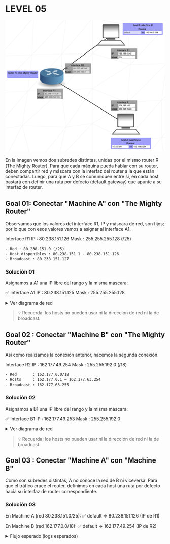 # LEVEL 05

![Level 05](/img/lvl05.png)

En la imagen vemos dos subredes distintas, unidas por el mismo router R (The Mighty Router). Para que cada máquina pueda hablar con su router, deben compartir red y máscara con la interfaz del router a la que están conectadas. Luego, para que A y B se comuniquen entre sí, en cada host bastará con definir una ruta por defecto (default gateway) que apunte a su interfaz de router.

## Goal 01: Conectar "Machine A" con "The Mighty Router"

Observamos que los valores del interface R1, IP y máscara de red, son fijos; por lo que con esos valores vamos a asignar al interface A1.

Interface R1
IP : 80.238.151.126
Mask : 255.255.255.128 (/25)

```
- Red : 80.238.151.0 (/25)
- Host disponibles : 80.238.151.1 - 80.238.151.126
- Broadcast : 80.238.151.127
```

### Solución 01

Asignamos a A1 una IP libre del rango y la misma máscara:

✅ Interface A1
IP : 80.238.151.125
Mask : 255.255.255.128

<details>
<summary>Ver diagrama de red</summary>
<div align="center">
<!-- prettier-ignore-start -->
```text
Red 1: 80.238.151.0/25
┌─────────────────────────────────────────┐
│                (LAN /25)                │
│                                         │
│  A1 ──────────────── R1                 │
│ 80.238.151.125/25   80.238.151.126/25   │
│                                         │
│ Host range: .1 – .126   Broadcast: .127 │
└─────────────────────────────────────────┘
```
<!-- prettier-ignore-end -->
</div>
</details>

> 💡 Recuerda: los hosts no pueden usar ni la dirección de red ni la de broadcast.

## Goal 02 : Conectar "Machine B" con "The Mighty Router"

Así como realizamos la conexión anterior, hacemos la segunda conexión.

Interface R2
IP : 162.177.49.254
Mask : 255.255.192.0 (/18)

```
- Red       : 162.177.0.0/18
- Hosts     : 162.177.0.1 – 162.177.63.254
- Broadcast : 162.177.63.255
```

### Solución 02

Asignamos a B1 una IP libre del rango y la misma máscara:

✅ Interface B1
IP : 162.177.49.253
Mask : 255.255.192.0

<details>
<summary>Ver diagrama de red</summary>
<div align="center">
<!-- prettier-ignore-start -->
```text
Red 2: 162.177.0.0/18
┌─────────────────────────────────────────┐
│                (LAN /18)                │
│                                         │
│  B1 ──────────────── R2                 │
│ 162.177.49.253/18   162.177.49.254/18   │
│                                         │
│ Host range: 162.177.0.1 – 63.254        │
│ Broadcast : 162.177.63.255              │
└─────────────────────────────────────────┘
```
<!-- prettier-ignore-end -->
</div>
</details>

> 💡 Recuerda: los hosts no pueden usar ni la dirección de red ni la de broadcast.

## Goal 03 : Conectar "Machine A" con "Machine B"

Como son subredes distintas, A no conoce la red de B ni viceversa. Para que el tráfico cruce el router, definimos en cada host una ruta por defecto hacia su interfaz de router correspondiente.

### Solución 03

En Machine A (red 80.238.151.0/25):
✅ default ⇒ 80.238.151.126 (IP de R1)

En Machine B (red 162.177.0.0/18):
✅ default ⇒ 162.177.49.254 (IP de R2)

<details>
<summary>Flujo esperado (logs esperados)</summary>

forward way : A -> B (162.177.49.253)
on A : packet accepted
on A: send to gateway 80.238.151.126
on R : packet accepted
on R: send to R2
on B : packet accepted
on B: destination IP reached

reverse way : B -> A (80.238.151.125)
on B : packet accepted
on B: send to gateway 162.177.49.254
on R : packet accepted
on R: send to R1
on A : packet accepted
on A: destination IP reached

</details>
